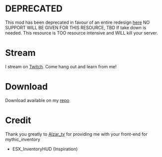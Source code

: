 # DEPRECATED

This mod has been deprecated in favour of an entire redesign [here](https://github.com/DiscworldZA/disc-inventoryhud) NO SUPPORT WILL BE GIVEN FOR THIS RESOURCE, TBD If take down is needed. This resource is TOO resource intensive and WILL kill your server.

# Stream

I stream on [Twitch](https://www.twitch.tv/DiscworldZA). Come hang out and learn from me!

# Download

Download available on my [repo](https://github.com/DiscworldZA/gta-resources)

# Credit
Thank you greatly to [Alzar_tv](https://github.com/mythicrp) for providing me with your front-end for mythic_inventory

- ESX_InventoryHUD (Inspiration)
